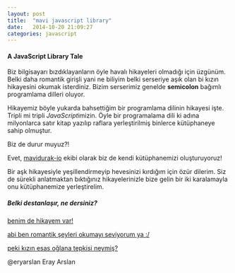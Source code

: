 ```yaml
---
layout: post
title:  "mavi javascript library"
date:   2014-10-20 21:09:27
categories: javascript
---
```


#### A JavaScript Library Tale

Biz bilgisayarı bızdıklayanların öyle havalı hikayeleri olmadığı için üzgünüm. Belki daha romantik girişli yani ne biliyim belki serseriye aşık olan bi kızın hikayesini okumak isterdiniz. Bizim serserimiz genelde **semicolon** bağımlı programlama dilleri oluyor.

Hikayemiz böyle yukarda bahsettiğim bir programlama dilinin hikayesi işte. Tripli mi tripli *JavaScript*imizin. Öyle bir programalama dili ki adına milyonlarca satır kitap yazılıp raflara yerleştirilmiş binlerce kütüphaneye sahip olmuştur.

Biz de durur muyuz?!

Evet, [mavidurak-io](https://github.com/mavidurak) ekibi olarak biz de kendi kütüphanemizi oluşturuyoruz!

Bir aşk hikayesiyle yeşillendirmeyip hevesinizi kırdığım için özür dilerim. Siz de sürekli anlatmaktan bıktığınız hikayelerinizle bize gelin bir iki karalamayla onu kütüphanemize yerleştirelim.

##### Belki destanlaşır, ne dersiniz?

[benim de hikayem var!](https://github.com/mavidurak/mavi/pulls)

[abi ben romantik şeyleri okumayı seviyorum ya :/](https://github.com/mavidurak/mavi)

[peki kızın esas oğlana tepkisi neymiş?](https://github.com/mavidurak/mavi/blob/master/mavi.js)

@eryarslan Eray Arslan
